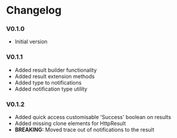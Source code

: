 # Changelog

### V0.1.0

+ Initial version

### V0.1.1

+ Added result builder functionality
+ Added result extension methods
+ Added type to notifications
+ Added notification type utility

### V0.1.2

+ Added quick access customisable 'Success' boolean on results
+ Added missing clone elements for HttpResult
+ **BREAKING:** Moved trace out of notifications to the result